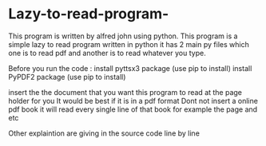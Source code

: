 # Lazy-to-read-program-

This program is written by alfred john using python. This program is a simple lazy to read program written in python it has 2 main py files which one is to read pdf and another is to read whatever you type.

 Before you run the code :
 install pyttsx3 package (use pip to install)
 install PyPDF2 package (use pip to install)

 insert the the document that you want this program to read at the page holder for you
 It would be best if it is in a pdf format
 Dont not insert a online pdf book it will read every single line of that book for example the page and etc

 Other explaintion are giving in the source code line by line 


